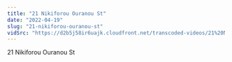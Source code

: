 ```yaml
---
title: "21 Nikiforou Ouranou St"
date: "2022-04-19"
slug: "21-nikiforou-ouranou-st"
vidSrc: "https://d2b5j58ir6uajk.cloudfront.net/transcoded-videos/21%20Nikiforou%20Ouranou%20St.%20-%208%20Nikiforou%20Ouranou%20St-.mp4"
---
```


21 Nikiforou Ouranou St
